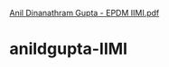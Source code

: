 [Anil Dinanathram Gupta - EPDM IIMI.pdf](https://github.com/creatorscatalyst/anildgupta-IIMI/files/13530613/Anil.Dinanathram.Gupta.-.EPDM.IIMI.pdf)
# anildgupta-IIMI
